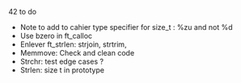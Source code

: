 42 to do

- Note to add to cahier
type specifier for size_t : %zu and not %d 
- Use bzero in ft_calloc
- Enlever ft_strlen: strjoin, strtrim, 
- Memmove: Check and clean code
- Strchr: test edge cases ? 
- Strlen: size t in prototype

